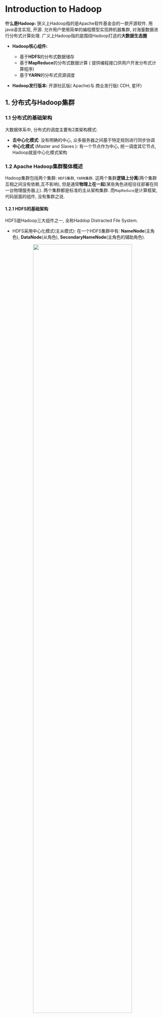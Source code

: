 # Introduction to Hadoop


**什么是Hadoop:** 狭义上Hadoop指的是Apache软件基金会的一款开源软件. 用java语言实现, 开源. 允许用户使用简单的编程模型实现跨机器集群, 对海量数据进行分布式计算处理. 广义上Hadoop指的是围绕Hadoop打造的**大数据生态圈**

- **Hadoop核心组件:**
  - 基于**HDFS**的分布式数据储存
  - 基于**MapReduce**的分布式数据计算 ( 提供编程接口供用户开发分布式计算程序)
  - 基于**YARN**的分布式资源调度

- **Hadoop发行版本:** 开源社区版( Apache)与 商业发行版( CDH, 星环)


## 1. 分布式与Hadoop集群

### 1.1 分布式的基础架构

大数据体系中, 分布式的调度主要有2类架构模式:
- **去中心化模式**: 没有明确的中心, 众多服务器之间基于特定规则进行同步协调
- **中心化模式** (Master and Slaves ): 有一个节点作为中心, 统一调度其它节点, Hadoop就是中心化模式架构


### 1.2 Apache Hadoop集群整体概述
Hadoop集群包括两个集群: `HDFS集群`, `YARN集群`. 这两个集群**逻辑上分离**(两个集群互相之间没有依赖,互不影响), 但是通常**物理上在一起**(某些角色进程往往部署在同一台物理服务器上). 两个集群都是标准的主从架构集群. 而`MapReduce`是计算框架,代码层面的组件, 没有集群之说.



#### 1.2.1 HDFS的基础架构
HDFS是Hadoop三大组件之一, 全称Haddop Distracted File System.
- HDFS采用中心化模式(主从模式): 在一个HDFS集群中有: **NameNode**(主角色), **DataNode**(从角色), **SecondaryNameNode**(主角色的辅助角色).

<div style="text-align: center;">
    <img src="Figures\HDFS架构.jpg" style="width: 80%; max-width: 600px; height: auto;">
</div>

- **NameNode**: HDFS系统中的主角色, 是一个独立的进程. 负责管理整个系统和DataNode

- **DataNode**: HDFS的从角色, 是一个独立的进程. 主要负责数据的存储和取出

- **SecondaryNameNode**: NameNode的辅助, 也是一个独立的进程, 抓哟帮助NameNode完成元数据的整理工作

#### 1.2.2 YARN的基础架构

YARN集群主要负责资源管理和任务调度，它当中的主角色叫做`ResourceManager`, 简称`RM`; 从角色叫做`NodeManager`, 简称`NM`


## 2. HDFS分布式文件系统基础


HDFS通过许多设计试图解决分布式/集群化存储的问题, 这些问题包括: 1. 文件分布在不同机器上不利于寻找; 2. 文件过大导致单机存不下, 上传下载效率低; 3. 硬件故障难以避免, 数据易丢失 ; 4. 在多台计算机存储文件的前提下, 如何能够提供统一的访问接口,像是访问一个普通文件系统一样使用分布式文件系统...




### 2.1 元数据管理

针对`文件分布在不同机器上不利于寻找`这个问题, HDFS通过在NameNode上存储元数据来解决. 

- **数据**: 指存储的内容本身, 比如文件,视频,图片等; 这些数据底层最终是存储在磁盘等存储介质上的, 一般用户无需关心, 只需要基于目录树进行增删改查即可, 实际针对数据的操作由文件系统完成.

- **元数据(metadata)**: 又称之为解释性数据, 记录数据的数据; 文件系统元数据一般指文件大小,最后修改时间,底层存储位置,属性,所属用户,权限等信息.

- Namenode管理的元数据具有两种类型:
  - 文件自身属性信息: 文件名称, 权限, 修改时间, 文件大小, 复制因子, 数据块大小.
  - 文件块位置映射信息: 记录文件块(block)和DataNode之间的映射信息, 即哪个块位于哪个节点上. 

<p>

- **Hadoop**基于一批**edits**和一个**fsimage**文件的配合完成对所有存储的文件的管理

- **edits文件**是一个**流水账文件**, 记录hdfs中的每一次操作, 以及本次操作影响的文件及其对应的block. 



- **fsimage文件**是所有**edits**文件合并后得到的最终的, 统一的吧结果. 

- **元数据合并的参数设定**: 可以设置edits文件合并的频率, 默认的一个小时(3600s)合并一次/达到一百万次事务 合并一次. 对元数据进行合并的是SecondaryNameNode. 


### 2.2. Blocks

- HDFS中的文件在物理上是分块存储(`block`)的, 默认大小是`128M(134217728)`, 不足`128M`则本身是一块. 块的大小可以通过配置参数来规定, 参数位于`hdfs-default.xml`中`dfs.blocksize`

- 文件的各个block的具体存储管理由DataNode节点承担. 每一个block都可以在多个DataNode上存储.

- **HDFS的Block为什么这么大:** 是为了最小化查找( seek )时间, 控制定位文件与传输文件所用的时间比例. 假设定位到Block所需的时间为10ms, 磁盘传输速度为100M/s.如果要将定位到Block所用时间占传输时间的比例控制1%，则Block大小需要约100M.  



### 2.3. HDFS副本管理

文本的所有`block`都会有副本. 副本系数可以在文件创建的时间指定, 也可以在之后通过命令改变. 
副本数由参数`dfs.replication`控制, 默认值是**3**, 也就是会额外再复制**2**份, 连同**本身**总共**3**份副本. 


### 2.4 HDFS文件系统结构与Namespace

- HDFS支持传统的层次型文件组织结构 (即与**Linux**一样, 均是以 **/** 作为根目录的树形目录组织形式). 用户可以创建目录, 然后将文件保存在这些目录里. 文件系统**namespace**的层次结构和大多数现有的文件系统类似, 用户可以创建,删除,移动或重命名文件.
<p>

- Namenode负责维护文件系统的namespace, 任何对文件系统名称空间或属性的修改都将被Namenode记录下来. 换句话说Namenode记录了namespace中每一个路径(文件)所对应的数据块信息. 
<p>

- HDFS会给客户端提供一个统一的抽象目录树，客户端通过路径来访问文件，形如: `hdfs://node1:8020/dir-a/dir-b/dir-c/file.data`



### 2.5. HDFS文件读写流程

#### 2.5.1 写入

- 1. **客户端请求:**客户端向`NameNode`发送写入请求. 
- 2. **NameNode确认:** `NameNode`接收请求,审核权限和剩余课件后, 向客户端报告写入的`DataNode`的地址.
- 3. **数据包准备**: 客户端将数据分成数据包, 并将其放入数据包队列中.
 
- 4. **数据副本传递:** `DataNode`接收到数据后, 复制数据并向下一个`DataNode`传递数据, 直到所有副本都写入完成. 
- 5. **写入完成通知:** 所有`DataNode`确认接收到数据包后, 最终向`NameNode`报告写入完成, `NameNode`更新元数据记录.

**注意事项**:
  - 注意`NameNode`不负责数据写入, 只负责元数据记录与权限审批
  - 客户端直接向一台 `DataNode` 写数据, 这台 `DataNode` 通常是距离客户端最近(网络距离最短的).
  - 数据块副本的复制由 `DataNode` 之间自行完成, 通过`Pipeline` 方式按顺序复制



#### 2.5.2. 读取


- 1. **客户端请求:** 客户端向`NameNode`发送读取文件的请求.
- 2. **NameNode返回信息:** `NameNode`根据请求返回文件的块(block)列表及其所在的`DataNode位置`
- 3. **数据块定位:** 客户端根据返回的块列表, 直接向相应的`DataNode`请求数据.
- 4. **数据传输:** `DataNode`将请求的数据块发送给客户端, 完成数据读取.

### 2.6. HDFS强弱项

- HDFS上的应用主要是以流式读取数据(**Streaming Data Access**). 即HDFS基于这样的一个假设: 最有效的数据处理模式是一次写入, 多次读取(**write-one-read-many**).因此读取整个数据集所需时间比读取第一条记录的延时更重要 (或者说相较于数据访问的反应时间, 更注重数据访问的高吞吐量). 
<p>

- **适合场景:**  大文件, 数据流式访问, 一次写入多次读取, 低成本部署, 廉价PC, 高容错
<p>

- **不适合场景:**  
   - 小文件: 文件的元数据(如目录结构, 文件block的节点列表, block-node mapping)保存在NameNode的内存中, 整个文件系统的文件数量会受限于NameNode的内存大小.依照经验而言, 一个文件/目录/文件块一般占有`150字节`的元数据内存空间. 如果有100万个文件，每个文件占用1个文件块，则需要大约`300M`的内存。因此十亿级别的文件数量在现有商用机器上难以支持.
   - 数据交互式访问; 频繁任意修改; 低延迟处理



## 3. 分布式计算与MapReduce

分布式计算分为: **分散-汇总模式** Vs **中心调度-步骤执行模式**

- **分散-汇总模式**: `MapReduce`
- **中心调度-步骤执行模式**: `Spark`, `Flink`

- `MapReduce`是分散-汇总模式的分布式计算架构, 它提供两个两个编程接口: Map(分散) 和 Reduce(汇总).


### 3.1. MapReduce的计算过程

**mapreduce**的计算过程分为5个阶段: **split**, **map**, **shuffle**, **reduce**, **write**


<p>

- **split**: 指的是将源文件划分为大小相等的小数据块( 默认 128MB ). 并执行**格式化**操作, 即将划分好的分片( 小数据块)格式化为键值对 **<key,value>** 形式的数据, 其中, **key** 代表**偏移量**, **value** 代表每一行内容.

<p>


- **Map**: Hadoop 会为每一个分片构建一个 Map 任务, 并由该任务运行自定义的 `map()` 函数, 从而处理分片里的每一条记录. 
  - 每个 Map 任务都有一个**内存缓冲区**(缓冲区大小 **100MB** ), 输入的分片数据经过 Map 任务处理后的中间结果会写入内存缓冲区中. 如果写入的数据达到内存缓冲的阈值( **80MB** ), 会启动一个线程将**内存**中的溢出数据写入**磁盘**, 同时不影响 Map 中间结果继续写入缓冲区. 
  - 在溢写过程中,  MapReduce 框架会对 key 进行**排序**, 如果中间结果比较大, 会形成多个溢写文件.
  - **最后的缓冲区数据也会全部溢写入磁盘形成一个溢写文件**, 如果是多个溢写文件, 则最后**合并所有的溢写文件为一个文件**.


<p>

- **Shuffle**: `Shuffle` 是 Map 和 Reduce 之间的数据传输过程. 在 Map 阶段, 每个 Map 任务都会输出一组**中间键值对**. **Shuffle** 会将 MapTask 输出的处理结果数据分发给 ReduceTask , 并在分发的过程中, 对数据按 **key** 进行分区和排序. 分区数与 Reduce 任务数相同. 





- **Reduce阶段**: Reduce任务接收来自Map任务的中间键值对  `(<key, {value list}>)`, 并对每个键执行用户定义的Reduce函数, 最终以`<key, value>`的形式输出.


- **Write**: 将Reduce阶段输出的结果(`<key, value>`) 写入到HDFS中.



<div style="text-align: center;">
    <img src="Figures\MapRed1.png" style="width: 80%; max-width: 600px; height: auto;">
</div>



<div style="text-align: center;">
    <img src="Figures\MapRed2.png" style="width: 80%; max-width: 600px; height: auto;">
</div>




### 3.3. MapReduce的编程模型








## 4. YARN

### 4.1 YARN概述



- **Definition:** `YARN` (Yet Another Resource Negotiator, 另一种资源协调者) 是一种新的Hadoop资源管理器. YARN是一个通用资源管理系统和调度平台, 可为上层应用提供统一的资源管理和调度. 我们可以将YARN理解为一个分布式的操作系统平台, 而MapReduce等计算程序则相当于运行于操作系统之上的应用程序, YARN为这些程序提供运算所需的资源(内存、CPU等)


- **YARN功能说明**
  - **资源管理系统:** 集群的硬件资源, 和程序运行相关, 比如内存,CPU等.  (磁盘由`HDFS`管理)
  - **调度平台:** 多个程序同时申请计算资源如何分配, 调度的规则.
  - **通用:** 不仅仅支持MapReduce程序, 理论上支持各种计算程序. YARN不关心你干什么, 只关心你要资源, 在有的情况下给你, 用完之后还我



### 4.2 YARN架构

#### 4.2.1 YARN核心架构

- Master`ResourceManager`: YARN集群中的主角色, 决定系统中所有应用程序之间资源分配的最终权限,即最终仲裁者. 接收用户的作业提交, 并通过NM分配,管理各个机器上的计算资源.
<p>

- Slave`NodeManager`: YARN中的从角色, 一台机器上一个, 负责管理本机器上的计算资源. 根据RM命令, 启动Container容器,监视容器的资源使用情况. 并且向RM主角色汇报资源使用情况.

<p>

**Remark:** 何实现服务器上资源的精准分配: **容器**
- NM在服务器上构建一个容器( 提前占用资源, 类似集装箱的概念)
- 然后将容器的资源供给程序使用
- 程序运行在容器内, **无法突破容器的资源限制**

#### 4.2.2 YARN辅助架构

- 代理服务器 (ProxyServer, Web Application Proxy Web): 网络安全维护

- 历史服务器 (JobHistoryServer): 记录器.  (因为程序是运行在容器里的, 所以要统一)



## 5. Reference

- [图文详解 MapReduce 工作流程](https://blog.csdn.net/Shockang/article/details/117970151)
- [MapReduce基本原理及应用](https://www.cnblogs.com/lixiansheng/p/8942370.html)